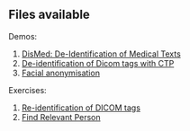 Files available
---------------
Demos:
1. [DisMed: De-Identification of Medical Texts](https://github.com/BIMCV-CSUSP/AnonymizationHackaton/blob/main/lab/HackathonDemo1.ipynb)
2. [De-identification of Dicom tags with CTP](https://github.com/BIMCV-CSUSP/AnonymizationHackaton/blob/main/lab/HackathonDemo2.ipynb)
3. [Facial anonymisation](https://github.com/BIMCV-CSUSP/AnonymizationHackaton/blob/main/lab/HackathonDemo3.ipynb)

Exercises:
1. [Re-identification of DICOM tags](https://github.com/BIMCV-CSUSP/AnonymizationHackaton/blob/main/lab/HackathonExercises.ipynb)
2. [Find Relevant Person](https://github.com/BIMCV-CSUSP/AnonymizationHackaton/blob/main/lab/HackathonExercises.ipynb)
